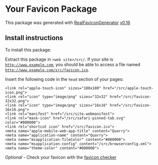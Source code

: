 # Your Favicon Package

This package was generated with [RealFaviconGenerator](https://realfavicongenerator.net/) [v0.16](https://realfavicongenerator.net/change_log#v0.16)

## Install instructions

To install this package:

Extract this package in <code>&lt;web site&gt;/src/</code>. If your site is <code>http://www.example.com</code>, you should be able to access a file named <code>http://www.example.com/src/favicon.ico</code>.

Insert the following code in the `head` section of your pages:

    <link rel="apple-touch-icon" sizes="180x180" href="/src/apple-touch-icon.png">
    <link rel="icon" type="image/png" sizes="32x32" href="/src/favicon-32x32.png">
    <link rel="icon" type="image/png" sizes="16x16" href="/src/favicon-16x16.png">
    <link rel="manifest" href="/src/site.webmanifest">
    <link rel="mask-icon" href="/src/safari-pinned-tab.svg" color="#000000">
    <link rel="shortcut icon" href="/src/favicon.ico">
    <meta name="apple-mobile-web-app-title" content="Quarry">
    <meta name="application-name" content="Quarry">
    <meta name="msapplication-TileColor" content="#000000">
    <meta name="msapplication-config" content="/src/browserconfig.xml">
    <meta name="theme-color" content="#000000">

*Optional* - Check your favicon with the [favicon checker](https://realfavicongenerator.net/favicon_checker)